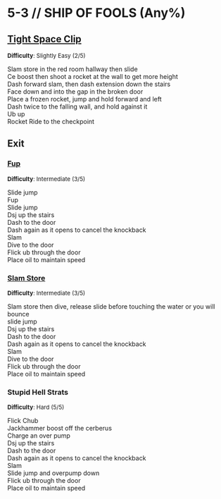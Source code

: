 # 5-3 // SHIP OF FOOLS (Any%)


## [Tight Space Clip](https://youtu.be/yMunNEGBo20)
<font size="2">
    <b>Difficulty</b>: Slightly Easy (2/5)
</font> <br/> 

Slam store in the red room hallway then slide <br/>
Ce boost then shoot a rocket at the wall to get more height <br/>
Dash forward slam, then dash extension down the stairs <br/>
Face down and into the gap in the broken door <br/>
Place a frozen rocket, jump and hold forward and left <br/>
Dash twice to the falling wall, and hold against it <br/>
Ub up <br/>
Rocket Ride to the checkpoint <br/>


## Exit

### [Fup](https://youtu.be/ExslsMlx7GI)
<font size="2">
    <b>Difficulty</b>: Intermediate (3/5)
</font> <br/> 

Slide jump <br/>
Fup <br/>
Slide jump <br/>
Dsj up the stairs <br/>
Dash to the door  <br/>
Dash again as it opens to cancel the knockback <br/>
Slam <br/>
Dive to the door<br/>
Flick ub through the door <br/>
Place oil to maintain speed <br/>

### [Slam Store](https://youtu.be/8n6OD23X8qA)
<font size="2">
    <b>Difficulty</b>: Intermediate (3/5)
</font> <br/> 

Slam store then dive, release slide before touching the water or you will bounce <br/>
slide jump <br/>
Dsj up the stairs  <br/>
Dash to the door <br/>
Dash again as it opens to cancel the knockback <br/>
Slam <br/>
Dive to the door<br/>
Flick ub through the door <br/>
Place oil to maintain speed

### Stupid Hell Strats
<font size="2">
    <b>Difficulty</b>: Hard (5/5)
</font> <br/> 

Flick Chub<br/>
Jackhammer boost off the cerberus <br/>
Charge an over pump <br/>
Dsj up the stairs <br/>
Dash to the door  <br/>
Dash again as it opens to cancel the knockback <br/>
Slam <br/>
Slide jump and overpump down <br/>
Flick ub through the door <br/>
Place oil to maintain speed